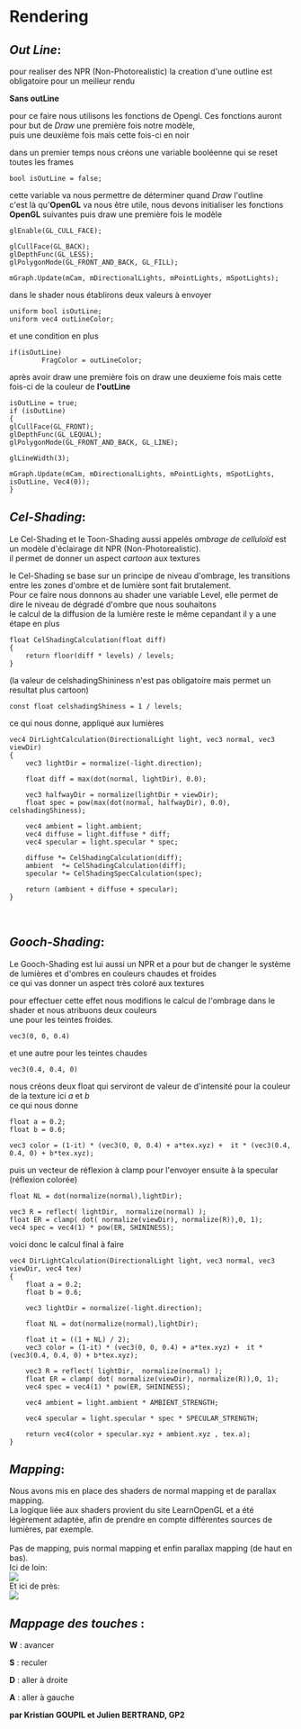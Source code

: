 # **Rendering**

## *Out Line*:
pour realiser des NPR (Non-Photorealistic) la creation d'une outline est obligatoire pour un meilleur rendu <br>

**Sans outLine**<br>

pour ce faire nous utilisons les fonctions de Opengl. Ces fonctions auront pour but de *Draw* une première fois notre modèle,<br>
puis une deuxième fois mais cette fois-ci en noir <br>

dans un premier temps nous créons une variable booléenne qui se reset toutes les frames 
```
bool isOutLine = false;
```
cette variable va nous permettre de déterminer quand *Draw* l'outline<br>
c'est là qu'**OpenGL** va nous être utile, nous devons initialiser les fonctions **OpenGL** suivantes puis draw une première fois le modèle

```
glEnable(GL_CULL_FACE);

glCullFace(GL_BACK);
glDepthFunc(GL_LESS);
glPolygonMode(GL_FRONT_AND_BACK, GL_FILL);

mGraph.Update(mCam, mDirectionalLights, mPointLights, mSpotLights);
```

dans le shader nous établirons deux valeurs à envoyer 

```
uniform bool isOutLine;
uniform vec4 outLineColor;
```

et une condition en plus 
```
if(isOutLine)
        FragColor = outLineColor;
```
après avoir draw une première fois on draw une deuxieme fois mais cette fois-ci de la couleur de **l'outLine**
```
isOutLine = true;
if (isOutLine)
{
glCullFace(GL_FRONT);
glDepthFunc(GL_LEQUAL);
glPolygonMode(GL_FRONT_AND_BACK, GL_LINE);

glLineWidth(3);

mGraph.Update(mCam, mDirectionalLights, mPointLights, mSpotLights, isOutLine, Vec4(0));
}
``` 

## *Cel-Shading*:
Le Cel-Shading et le Toon-Shading aussi appelés *ombrage de celluloïd* est un modèle d'éclairage dit NPR (Non-Photorealistic).<br>
il permet de donner un aspect *cartoon* aux textures 

le Cel-Shading se base sur un principe de niveau d'ombrage, les transitions entre les zones d'ombre et de lumière sont fait brutalement. <br>
Pour ce faire nous donnons au shader une variable Level, elle permet de dire le niveau de dégradé d'ombre que nous souhaitons<br>
le calcul de la diffusion de la lumière reste le même cepandant il y a une étape en plus 

```
float CelShadingCalculation(float diff)
{
	return floor(diff * levels) / levels;
}
```
(la valeur de celshadingShininess n'est pas obligatoire mais permet un resultat plus cartoon)

```
const float celshadingShiness = 1 / levels; 
```

ce qui nous donne, appliqué aux lumières

```
vec4 DirLightCalculation(DirectionalLight light, vec3 normal, vec3 viewDir)
{
	vec3 lightDir = normalize(-light.direction);

    float diff = max(dot(normal, lightDir), 0.0);

    vec3 halfwayDir = normalize(lightDir + viewDir);
    float spec = pow(max(dot(normal, halfwayDir), 0.0), celshadingShiness);

    vec4 ambient = light.ambient;
    vec4 diffuse = light.diffuse * diff;
    vec4 specular = light.specular * spec;

	diffuse *= CelShadingCalculation(diff);
	ambient  *= CelShadingCalculation(diff);
	specular *= CelShadingSpecCalculation(spec);

    return (ambient + diffuse + specular);
}
```
<br>

## *Gooch-Shading*:

Le Gooch-Shading est lui aussi un NPR et a pour but de changer le système de lumières et d'ombres en couleurs chaudes et froides <br>
ce qui vas donner un aspect très coloré aux textures

pour effectuer cette effet nous modifions le calcul de l'ombrage dans le shader et nous atribuons deux couleurs <br>
une pour les teintes froides.
```
vec3(0, 0, 0.4)
```
et une autre pour les teintes chaudes
```
vec3(0.4, 0.4, 0)
```
nous créons deux float qui serviront de valeur de d'intensité pour la couleur de la texture ici *a* et *b*<br>
ce qui nous donne 

```
float a = 0.2;
float b = 0.6;

vec3 color = (1-it) * (vec3(0, 0, 0.4) + a*tex.xyz) +  it * (vec3(0.4, 0.4, 0) + b*tex.xyz);
```

puis un vecteur de réflexion à clamp pour l'envoyer ensuite à la specular (réflexion colorée)
```
float NL = dot(normalize(normal),lightDir);

vec3 R = reflect( lightDir,  normalize(normal) );
float ER = clamp( dot( normalize(viewDir), normalize(R)),0, 1);
vec4 spec = vec4(1) * pow(ER, SHININESS);
```

voici donc le calcul final à faire 
```
vec4 DirLightCalculation(DirectionalLight light, vec3 normal, vec3 viewDir, vec4 tex)
{
    float a = 0.2;
    float b = 0.6;

	vec3 lightDir = normalize(-light.direction);

    float NL = dot(normalize(normal),lightDir);

    float it = ((1 + NL) / 2);
    vec3 color = (1-it) * (vec3(0, 0, 0.4) + a*tex.xyz) +  it * (vec3(0.4, 0.4, 0) + b*tex.xyz);

    vec3 R = reflect( lightDir,  normalize(normal) );
    float ER = clamp( dot( normalize(viewDir), normalize(R)),0, 1);
    vec4 spec = vec4(1) * pow(ER, SHININESS);

    vec4 ambient = light.ambient * AMBIENT_STRENGTH;

    vec4 specular = light.specular * spec * SPECULAR_STRENGTH;

    return vec4(color + specular.xyz + ambient.xyz , tex.a);
}
```

## *Mapping*:
Nous avons mis en place des shaders de normal mapping et de parallax mapping.<br>
La logique liée aux shaders provient du site LearnOpenGL et a été légèrement adaptée, afin de prendre en compte différentes sources de lumières, par exemple.<br><br>
Pas de mapping, puis normal mapping et enfin parallax mapping (de haut en bas).<br>
Ici de loin:<br>
<img src="Screens/far.gif"><br>
Et ici de près:<br>
<img src="Screens/close.gif"><br>


## *Mappage des touches* :

**W** : avancer

**S** : reculer

**D** : aller à droite

**A** : aller à gauche

**par Kristian GOUPIL et Julien BERTRAND, GP2**
